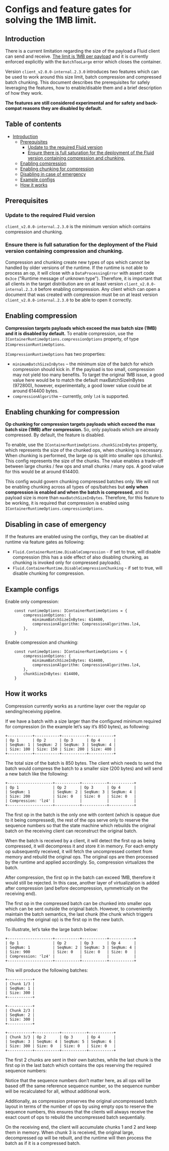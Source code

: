 # Configs and feature gates for solving the 1MB limit.

## Introduction

There is a current limitation regarding the size of the payload a Fluid client can send and receive. [The limit is 1MB per payload](https://github.com/microsoft/FluidFramework/issues/9023) and it is currently enforced explicitly with the `BatchTooLarge` error which closes the container.

Version `client_v2.0.0-internal.2.3.0` introduces two features which can be used to work around this size limit, batch compression and compressed batch chunking. This document describes the prerequisites for safely leveraging the features, how to enable/disable them and a brief description of how they work.

**The features are still considered experimental and for safety and back-compat reasons they are disabled by default.**

## Table of contents

-   [Introduction](#introduction)
    -   [Prerequisites](#prerequisites)
        -   [Update to the required Fluid version](#update-to-the-required-fluid-version)
        -   [Ensure there is full saturation for the deployment of the Fluid version containing compression and chunking.](#ensure-there-is-full-saturation-for-the-deployment-of-the-fluid-version-containing-compression-and-chunking)
    -   [Enabling compression](#enabling-compression)
    -   [Enabling chunking for compression](#enabling-chunking-for-compression)
    -   [Disabling in case of emergency](#disabling-in-case-of-emergency)
    -   [Example configs](#example-configs)
    -   [How it works](#how-it-works)

## Prerequisites

### Update to the required Fluid version

`client_v2.0.0-internal.2.3.0` is the minimum version which contains compression and chunking.

### Ensure there is full saturation for the deployment of the Fluid version containing compression and chunking.

Compression and chunking create new types of ops which cannot be handled by older versions of the runtime. If the runtime is not able to process an op, it will close with a `DataProcessingError` with assert code `0x3ce` ("Runtime message of unknown type"). Therefore, it is important that all clients in the target distribution are on at least version `client_v2.0.0-internal.2.3.0` before enabling compression. Any client which can open a document that was created with compression must be on at least version `client_v2.0.0-internal.2.3.0` to be able to open it correctly.

## Enabling compression

**Compression targets payloads which exceed the max batch size (1MB) and it is disabled by default.** To enable compression, use the `IContainerRuntimeOptions.compressionOptions` property, of type `ICompressionRuntimeOptions`.

`ICompressionRuntimeOptions` has two properties:

-   `minimumBatchSizeInBytes` – the minimum size of the batch for which compression should kick in. If the payload is too small, compression may not yield too many benefits. To target the original 1MB issue, a good value here would be to match the default maxBatchSizeInBytes (972800), however, experimentally, a good lower value could be at around 614400 bytes.
-   `compressionAlgorithm` – currently, only `lz4` is supported.

## Enabling chunking for compression

**Op chunking for compression targets payloads which exceed the max batch size (1MB) after compression.** So, only payloads which are already compressed. By default, the feature is disabled.

To enable, use the `IContainerRuntimeOptions.chunkSizeInBytes` property, which represents the size of the chunked ops, when chunking is necessary. When chunking is performed, the large op is split into smaller ops (chunks). This config represents the size of the chunks. The value enables a trade-off between large chunks / few ops and small chunks / many ops. A good value for this would be at around 614400.

This config would govern chunking compressed batches only. We will not be enabling chunking across all types of ops/batches but **only when compression is enabled and when the batch is compressed**, and its payload size is more than `maxBatchSizeInBytes`. Therefore, for this feature to be working, it is required that compression is enabled using `IContainerRuntimeOptions.compressionOptions`.

## Disabling in case of emergency

If the features are enabled using the configs, they can be disabled at runtime via feature gates as following:

-   `Fluid.ContainerRuntime.DisableCompression` - if set to true, will disable compression (this has a side effect of also disabling chunking, as chunking is invoked only for compressed payloads).
-   `Fluid.ContainerRuntime.DisableCompressionChunking` - if set to true, will disable chunking for compression.

## Example configs

Enable only compression:

```
    const runtimeOptions: IContainerRuntimeOptions = {
        compressionOptions: {
            minimumBatchSizeInBytes: 614400,
            compressionAlgorithm: CompressionAlgorithms.lz4,
        },
    }
```

Enable compression and chunking:

```
    const runtimeOptions: IContainerRuntimeOptions = {
        compressionOptions: {
            minimumBatchSizeInBytes: 614400,
            compressionAlgorithm: CompressionAlgorithms.lz4,
        },
        chunkSizeInBytes: 614400,
    }
```

## How it works

Compression currently works as a runtime layer over the regular op sending/receiving pipeline.

If we have a batch with a size larger than the configured minimum required for compression (in the example let’s say it’s 850 bytes), as following:

```
+-----------+-----------+-----------+-----------+
| Op 1      | Op 2      | Op 3      | Op 4      |
| SeqNum: 1 | SeqNum: 2 | SeqNum: 3 | SeqNum: 4 |
| Size: 100 | Size: 150 | Size: 200 | Size: 400 |
+-----------+-----------+-----------+-----------+
```

The total size of the batch is 850 bytes. The client which needs to send the batch would compress the batch to a smaller size (200 bytes) and will send a new batch like the following:

```
+--------------------+-----------+-----------+-----------+
| Op 1               | Op 2      | Op 3      | Op 4      |
| SeqNum: 1          | SeqNum: 2 | SeqNum: 3 | SeqNum: 4 |
| Size: 200          | Size: 0   | Size: 0   | Size: 0   |
| Compression: 'lz4' |           |           |           |
+--------------------+-----------+-----------+-----------+
```

The first op in the batch is the only one with content (which is opaque due to it being compressed), the rest of the ops serve only to reserve the sequence numbers so that the state machine which rebuilds the original batch on the receiving client can reconstruct the original batch.

When the batch is received by a client, it will detect the first op as being compressed, it will decompress it and store it in memory. For each empty op subsequently received, it will fetch the uncompressed content from memory and rebuild the original ops. The original ops are then processed by the runtime and applied accordingly.
So, compression virtualizes the batch.

After compression, the first op in the batch can exceed 1MB, therefore it would still be rejected. In this case, another layer of virtualization is added after compression (and before decompression, symmetrically on the receiving end).

The first op in the compressed batch can be chunked into smaller ops which can be sent outside the original batch. However, to conveniently maintain the batch semantics, the last chunk (the chunk which triggers rebuilding the original op) is the first op in the new batch.

To illustrate, let’s take the large batch below:

```
+--------------------+-----------+-----------+-----------+
| Op 1               | Op 2      | Op 3      | Op 4      |
| SeqNum: 1          | SeqNum: 2 | SeqNum: 3 | SeqNum: 4 |
| Size: 900          | Size: 0   | Size: 0   | Size: 0   |
| Compression: 'lz4' |           |           |           |
+--------------------+-----------+-----------+-----------+
```

This will produce the following batches:

```
+-----------+
| Chunk 1/3 |
| SeqNum: 1 |
| Size: 300 |
+-----------+

```

```
+-----------+
| Chunk 2/3 |
| SeqNum: 2 |
| Size: 300 |
+-----------+

```

```
+-----------+-----------+-----------+-----------+
| Chunk 3/3 | Op 2      | Op 3      | Op 4      |
| SeqNum: 3 | SeqNum: 4 | SeqNum: 5 | SeqNum: 6 |
| Size: 300 | Size: 0   | Size: 0   | Size: 0   |
+-----------+-----------+-----------+-----------+
```

The first 2 chunks are sent in their own batches, while the last chunk is the first op in the last batch which contains the ops reserving the required sequence numbers:

Notice that the sequence numbers don’t matter here, as all ops will be based off the same reference sequence number, so the sequence number will be recalculated for all, without additional work.

Additionally, as compression preserves the original uncompressed batch layout in terms of the number of ops by using empty ops to reserve the sequence numbers, this ensures that the clients will always receive the exact count of ops to rebuild the uncompressed batch sequentially.

On the receiving end, the client will accumulate chunks 1 and 2 and keep them in memory. When chunk 3 is received, the original large, decompressed op will be rebuilt, and the runtime will then process the batch as if it is a compressed batch.
